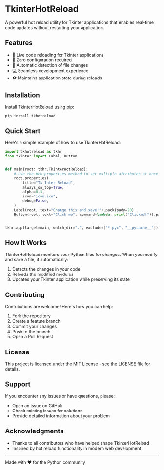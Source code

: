 # TkinterHotReload

A powerful hot reload utility for Tkinter applications that enables real-time code updates without restarting your application.

## Features

- 🔄 Live code reloading for Tkinter applications
- 🚀 Zero configuration required
- 🎯 Automatic detection of file changes
- 💻 Seamless development experience
- 🛠 Maintains application state during reloads

## Installation

Install TkinterHotReload using pip:

```bash
pip install tkhotreload
```

## Quick Start

Here's a simple example of how to use TkinterHotReload:

```python
import tkhotreload as tkhr
from tkinter import Label, Button


def main(root: tkhr.TkinterHotReload):
    # Use the new properties method to set multiple attributes at once
    root.properties(
        title="Tk Inter Reload",
        always_on_top=True,
        alpha=0.5,
        icon="icon.ico",
        debug=False,
    )
    Label(root, text="Change this and save!").pack(pady=20)
    Button(root, text="Click me", command=lambda: print("Clicked!")).pack()


tkhr.app(target=main, watch_dir=".", exclude=["*.pyc", "__pycache__"])
```

## How It Works

TkinterHotReload monitors your Python files for changes. When you modify and save a file, it automatically:

1. Detects the changes in your code
2. Reloads the modified modules
3. Updates your Tkinter application while preserving its state

## Contributing

Contributions are welcome! Here's how you can help:

1. Fork the repository
2. Create a feature branch
3. Commit your changes
4. Push to the branch
5. Open a Pull Request

## License

This project is licensed under the MIT License - see the LICENSE file for details.

## Support

If you encounter any issues or have questions, please:

- Open an issue on GitHub
- Check existing issues for solutions
- Provide detailed information about your problem

## Acknowledgments

- Thanks to all contributors who have helped shape TkinterHotReload
- Inspired by hot reload functionality in modern web development

---

Made with ❤️ for the Python community
